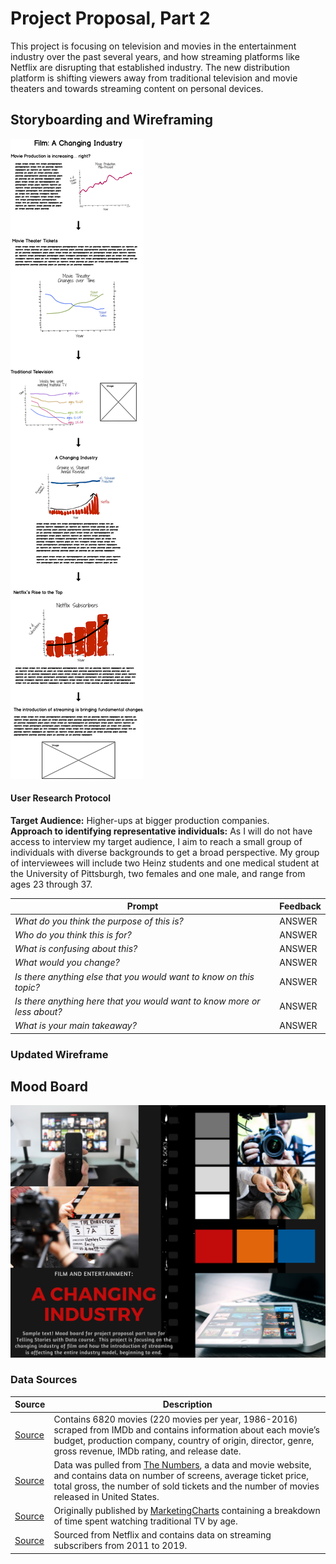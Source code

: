 # Project Proposal, Part 2
This project is focusing on television and movies in the entertainment industry over the past several years, and how streaming platforms like Netflix are disrupting that established industry.  The new distribution platform is shifting viewers away from traditional television and movie theaters and towards streaming content on personal devices.


## Storyboarding and Wireframing
![image1](ProjectProposal_1.png) 

#### User Research Protocol
**Target Audience:** Higher-ups at bigger production companies.  
**Approach to identifying representative individuals:**  As I will do not have access to interview my target audience, I aim to reach a small group of individuals with diverse backgrounds to get a broad perspective.  My group of interviewees will include two Heinz students and one medical student at the University of Pittsburgh, two females and one male, and range from ages 23 through 37.

| Prompt | Feedback |
| ------ | -------- |
| *What do you think the purpose of this is?* | ANSWER |
| *Who do you think this is for?* | ANSWER |
| *What is confusing about this?* | ANSWER |
| *What would you change?* | ANSWER |
| *Is there anything else that you would want to know on this topic?* | ANSWER |
| *Is there anything here that you would want to know more or less about?* | ANSWER |
| *What is your main takeaway?* | ANSWER |



### Updated Wireframe

## Mood Board
![image1](MoodBoard.png) 

### Data Sources
| Source | Description |
| ------ | ----------- |
| [Source](https://www.kaggle.com/danielgrijalvas/movies/version/2) | Contains 6820 movies (220 movies per year, 1986-2016) scraped from IMDb and contains information about each movie’s budget, production company, country of origin, director, genre, gross revenue, IMDb rating, and release date. |
| [Source](https://www.kaggle.com/clouds0715/thefilmindustry#the%20film%20industry_US_08-17_English.csv) | Data was pulled from [The Numbers](https://www.the-numbers.com/market/), a data and movie website, and contains data on number of screens, average ticket price, total gross, the number of sold tickets and the number of movies released in United States. |
| [Source](https://www.statista.com/statistics/786371/time-spent-traditional-tv-age/) | Originally published by [MarketingCharts](https://www.marketingcharts.com/featured-105414) containing a breakdown of time spent watching traditional TV by age. |
| [Source](https://www.statista.com/statistics/250937/quarterly-number-of-netflix-streaming-subscribers-in-the-us/) | Sourced from Netflix and contains data on streaming subscribers from 2011 to 2019. |

